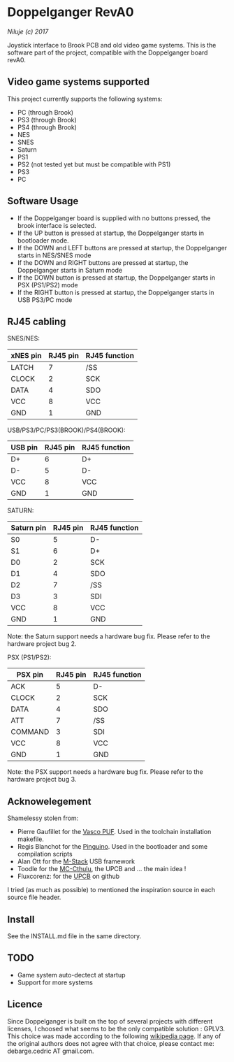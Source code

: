 # Doppelganger RevA0
_Niluje (c) 2017_

Joystick interface to Brook PCB and old video game systems.
This is the software part of the project, compatible with the Doppelganger board revA0.

## Video game systems supported

This project currently supports the following systems:
* PC (through Brook)
* PS3 (through Brook)
* PS4 (through Brook)
* NES
* SNES
* Saturn
* PS1
* PS2 (not tested yet but must be compatible with PS1)
* PS3
* PC

## Software Usage

* If the Doppelganger board is supplied with no buttons pressed, the brook interface is selected.
* If the UP button is pressed at startup, the Doppelganger starts in bootloader mode.
* If the DOWN and LEFT buttons are pressed at startup, the Doppelganger starts in NES/SNES mode
* If the DOWN and RIGHT buttons are pressed at startup, the Doppelganger starts in Saturn mode
* If the DOWN button is pressed at startup, the Doppelganger starts in PSX (PS1/PS2) mode
* If the RIGHT button is pressed at startup, the Doppelganger starts in USB PS3/PC mode

## RJ45 cabling

SNES/NES:

| xNES pin | RJ45 pin | RJ45 function |
|----------|----------|---------------|
| LATCH    |        7 | /SS           |
| CLOCK    |        2 | SCK           |
| DATA     |        4 | SDO           |
| VCC      |        8 | VCC           |
| GND      |        1 | GND           |

USB/PS3/PC/PS3(BROOK)/PS4(BROOK):

| USB pin | RJ45 pin | RJ45 function |
|---------|----------|---------------|
| D+      |        6 | D+            |
| D-      |        5 | D-            |
| VCC     |        8 | VCC           |
| GND     |        1 | GND           |

SATURN:

| Saturn pin | RJ45 pin | RJ45 function |
|------------|----------|---------------|
| S0         |        5 | D-   	        |
| S1         |        6 | D+            |
| D0         |        2 | SCK           |
| D1         |        4 | SDO           |
| D2         |        7 | /SS           |
| D3         |        3 | SDI           |
| VCC        |        8 | VCC           |
| GND        |        1 | GND           |

Note: the Saturn support needs a hardware bug fix. Please refer to the hardware project bug 2.

PSX (PS1/PS2):

| PSX pin | RJ45 pin | RJ45 function |
|---------|----------|---------------|
| ACK     |        5 | D-   	     |
| CLOCK   |        2 | SCK           |
| DATA    |        4 | SDO           |
| ATT     |        7 | /SS           |
| COMMAND |        3 | SDI           |
| VCC     |        8 | VCC           |
| GND     |        1 | GND           |

Note: the PSX support needs a hardware bug fix. Please refer to the hardware project bug 3.

## Acknowelegement

Shamelessy stolen from:

* Pierre Gaufillet for the [Vasco PUF](https://github.com/pgaufillet/vasco). Used in the toolchain installation makefile.
* Regis Blanchot for the [Pinguino](http://pinguino.cc). Used in the bootloader and some compilation scripts
* Alan Ott for the [M-Stack](http://www.signal11.us/oss/m-stack/) USB framework
* Toodle for the [MC-Cthulu](http://forums.shoryuken.com/discussion/46572/the-official-cthulhu-and-chimp-thread-try-our-new-dreamcast-flavor), the UPCB and ... the main idea !
* Fluxcorenz: for the [UPCB](https://github.com/fluxcorenz/UPCB) on github

I tried (as much as possible) to mentioned the inspiration source in each source file header.

## Install

See the INSTALL.md file in the same directory.

## TODO

* Game system auto-dectect at startup
* Support for more systems

## Licence

Since Doppelganger is built on the top of several projects with different licenses, I choosed what seems to be the only compatible solution : GPLV3. This choice was made according to the following [wikipedia page](https://en.wikipedia.org/wiki/License_compatibility). If any of the original authors does not agree with that choice, please contact me: debarge.cedric AT gmail.com.
